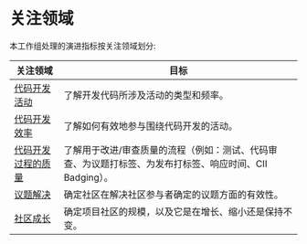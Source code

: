 # 关注领域

本工作组处理的演进指标按关注领域划分:

| 关注领域 | 目标 |
| --- | --- |
| [代码开发活动](code-development-activity) | 了解开发代码所涉及活动的类型和频率。 |
| [代码开发效率](code-development-efficiency) | 了解如何有效地参与围绕代码开发的活动。 |
| [代码开发过程的质量](code-development-process-quality) | 了解用于改进/审查质量的流程（例如：测试、代码审查、为议题打标签、为发布打标签、响应时间、CII Badging）。 |
| [议题解决](issue-resolution) | 确定社区在解决社区参与者确定的议题方面的有效性。 |
| [社区成长](community-growth) | 确定项目社区的规模，以及它是在增长、缩小还是保持不变。 |